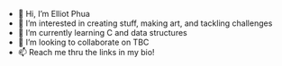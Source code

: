 - 👋 Hi, I’m Elliot Phua
- 👀 I’m interested in creating stuff, making art, and tackling challenges
- 🌱 I’m currently learning C and data structures
- 💞️ I’m looking to collaborate on TBC
- 📫 Reach me thru the links in my bio!

<!---
ElliotMonde/ElliotMonde is a ✨ special ✨ repository because its `README.md` (this file) appears on your GitHub profile.
You can click the Preview link to take a look at your changes.
--->
